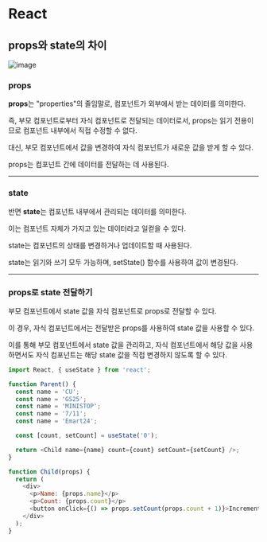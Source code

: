 # React

## props와 state의 차이

![image](https://github.com/1017yu/this-is-money/assets/83483378/441b9a4f-37d6-4929-8bff-29e3de01e8e1)

### props

**props**는 "properties"의 줄임말로, 컴포넌트가 외부에서 받는 데이터를 의미한다.

즉, 부모 컴포넌트로부터 자식 컴포넌트로 전달되는 데이터로서, props는 읽기 전용이므로 컴포넌트 내부에서 직접 수정할 수 없다.

대신, 부모 컴포넌트에서 값을 변경하여 자식 컴포넌트가 새로운 값을 받게 할 수 있다.

props는 컴포넌트 간에 데이터를 전달하는 데 사용된다.

---

### state

반면 **state**는 컴포넌트 내부에서 관리되는 데이터를 의미한다.

이는 컴포넌트 자체가 가지고 있는 데이터라고 일컫을 수 있다.

state는 컴포넌트의 상태를 변경하거나 업데이트할 때 사용된다.

state는 읽기와 쓰기 모두 가능하며, setState() 함수를 사용하여 값이 변경된다.

---

### props로 state 전달하기

부모 컴포넌트에서 state 값을 자식 컴포넌트로 props로 전달할 수 있다.

이 경우, 자식 컴포넌트에서는 전달받은 props를 사용하여 state 값을 사용할 수 있다.

이를 통해 부모 컴포넌트에서 state 값을 관리하고, 자식 컴포넌트에서 해당 값을 사용하면서도 자식 컴포넌트는 해당 state 값을 직접 변경하지 않도록 할 수 있다.

```javascript
import React, { useState } from 'react';

function Parent() {
  const name = 'CU';
  const name = 'GS25';
  const name = 'MINISTOP';
  const name = '7/11';
  const name = 'Emart24';

  const [count, setCount] = useState('0');

  return <Child name={name} count={count} setCount={setCount} />;
}

function Child(props) {
  return (
    <div>
      <p>Name: {props.name}</p>
      <p>Count: {props.count}</p>
      <button onClick={() => props.setCount(props.count + 1)}>Increment</button>
    </div>
  );
}
```

